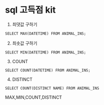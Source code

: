 # sql 고득점 kit

1. 최댓값 구하기

```mysql
SELECT MAX(DATETIME) FROM ANIMAL_INS;
```



2. 최솟값 구하기

```mysql
SELECT MIN(DATETIME) FROM ANIMAL_INS;
```



3. COUNT

```mysql
SELECT COUNT(DATETIME) FROM ANIMAL_INS;
```



4. DISTINCT

```mysql
SELECT COUNT(DISTINCT NAME) FROM ANIMAL_INS
```



MAX,MIN,COUNT,DISTINCT
